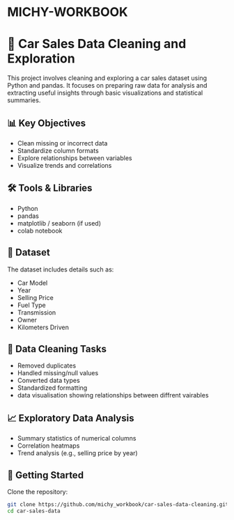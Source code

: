 # MICHY-WORKBOOK
# 🚗 Car Sales Data Cleaning and Exploration

This project involves cleaning and exploring a car sales dataset using Python and pandas. It focuses on preparing raw data for analysis and extracting useful insights through basic visualizations and statistical summaries.

## 📊 Key Objectives
- Clean missing or incorrect data
- Standardize column formats
- Explore relationships between variables
- Visualize trends and correlations

## 🛠️ Tools & Libraries
- Python
- pandas
- matplotlib / seaborn (if used)
- colab notebook

## 📁 Dataset
The dataset includes details such as:
- Car Model
- Year
- Selling Price
- Fuel Type
- Transmission
- Owner
- Kilometers Driven

## 🧹 Data Cleaning Tasks
- Removed duplicates
- Handled missing/null values
- Converted data types
- Standardized formatting
- data visualisation showing relationships between diffrent vairables

## 📈 Exploratory Data Analysis
- Summary statistics of numerical columns
- Correlation heatmaps
- Trend analysis (e.g., selling price by year)

## 🚀 Getting Started

Clone the repository:

```bash
git clone https://github.com/michy_workbook/car-sales-data-cleaning.git
cd car-sales-data
